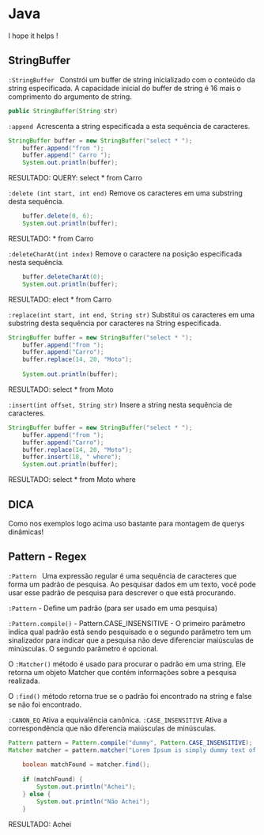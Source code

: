 # Java
I hope it helps !

## StringBuffer

`:StringBuffer ` Constrói um buffer de string inicializado com o conteúdo da string especificada. A capacidade inicial do buffer de string é 16 mais o comprimento do argumento de string.

```java
public StringBuffer(String str)
```
`:append `Acrescenta a string especificada a esta sequência de caracteres.

```java
StringBuffer buffer = new StringBuffer("select * ");
	buffer.append("from ");
	buffer.append(" Carro ");
	System.out.println(buffer);
```
RESULTADO: QUERY: select * from  Carro 

`:delete (int start, int end)` Remove os caracteres em uma substring desta sequência.
```java
	buffer.delete(0, 6);
	System.out.println(buffer);
```
RESULTADO: * from  Carro 


`:deleteCharAt(int index)` Remove o caractere na posição especificada nesta sequência.
```java
	buffer.deleteCharAt(0);
	System.out.println(buffer);
```
RESULTADO: elect * from  Carro

`:replace(int start, int end, String str)` Substitui os caracteres em uma substring desta sequência por caracteres na String especificada.
```java
StringBuffer buffer = new StringBuffer("select * ");
	buffer.append("from ");
	buffer.append("Carro");
	buffer.replace(14, 20, "Moto");
		
	System.out.println(buffer);
```
RESULTADO: select * from Moto

`:insert(int offset, String str)` Insere a string nesta sequência de caracteres.
```java
StringBuffer buffer = new StringBuffer("select * ");
	buffer.append("from ");
	buffer.append("Carro");
	buffer.replace(14, 20, "Moto");
	buffer.insert(18, " where");
	System.out.println(buffer);
```
RESULTADO: select * from Moto where

## DICA 

Como nos exemplos logo acima uso bastante para montagem de querys dinâmicas!

## Pattern - Regex

`:Pattern ` Uma expressão regular é uma sequência de caracteres que forma um padrão de pesquisa. Ao pesquisar dados em um texto, você pode usar esse padrão de pesquisa para descrever o que está procurando.

`:Pattern` - Define um padrão (para ser usado em uma pesquisa)

`:Pattern.compile()` - Pattern.CASE_INSENSITIVE - O primeiro parâmetro indica qual padrão está sendo pesquisado e o segundo parâmetro tem um sinalizador para indicar que a pesquisa não deve diferenciar maiúsculas de minúsculas. O segundo parâmetro é opcional.

O `:Matcher()` método é usado para procurar o padrão em uma string. Ele retorna um objeto Matcher que contém informações sobre a pesquisa realizada.

O `:find()` método retorna true se o padrão foi encontrado na string e false se não foi encontrado.

`:CANON_EQ`  Ativa a equivalência canônica.
`:CASE_INSENSITIVE` Ativa a correspondência que não diferencia maiúsculas de minúsculas.

```java
Pattern pattern = Pattern.compile("dummy", Pattern.CASE_INSENSITIVE);
Matcher matcher = pattern.matcher("Lorem Ipsum is simply dummy text of the printing and typesetting!");
		
	boolean matchFound = matcher.find();
		
	if (matchFound) {
		System.out.println("Achei");
	} else {
		System.out.println("Não Achei");
	}
```
RESULTADO: Achei

